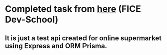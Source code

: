# Completed task from [here](https://docs.google.com/document/d/11LlffxQ5Utq_UdPl1CtwL0UScQBOHs_J0hKHBMXVnOc/edit?usp=drive_web&authuser=0) (FICE Dev-School)

## It is just a test api created for online supermarket using Express and ORM Prisma.